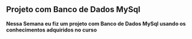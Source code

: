 ## Projeto com Banco de Dados MySql

**Nessa Semana eu fiz um projeto com Banco de Dados MySql usando os conhecimentos adquiridos no curso**